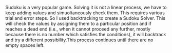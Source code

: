 Sudoku is a very popular game. Solving it is not a linear process, we have to keep adding values and simuoltaneously check them. This requires various trial and error steps.
So I used backtracking to create a Sudoku Solver. This will check the values by assigning them to a particular position and if reaches a dead end (i.e., when it cannot proceed any further, mostly because there is no number which satisfies the conditions), it will backtrack and try a different possibility.This process continues until there are no empty spaces left.
